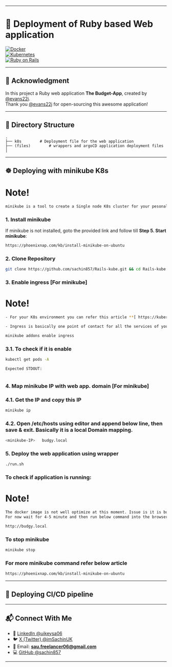 
---

# 🚀 Deployment of Ruby based Web application  

[![Docker](https://img.shields.io/badge/Docker-Deployment-blue?logo=docker)](https://www.docker.com/)  
[![Kubernetes](https://img.shields.io/badge/Kubernetes-Deployment-blue?logo=kubernetes)](https://kubernetes.io/)  
[![Ruby on Rails](https://img.shields.io/badge/Rails-7.0-red?logo=ruby-on-rails)](https://rubyonrails.org/)  

---

## 🙌 Acknowledgment  
In this project a Ruby web application **The Budget-App**, created by [@evans22j](https://github.com/evans22j).  
Thank you [@evans22j](https://github.com/evans22j) for open-sourcing this awesome application!  

---

## 📂 Directory Structure  

```
.
├── k8s		   # Deployment file for the web application
├── (files)        # wrappers and argoCD application deployment files 
│   

```


---

## ☸️ Deploying with minikube K8s

# Note!
```bash
minikube is a tool to create a Single node K8s cluster for your pesonal play. If you already have a local K8s environement setup you can go into your K8s environment & skip to **Step 2. Clone Repository**. And yes ofc, docker is required too.
``` 

### 1. Install minikube
If minikube is not installed, goto the provided link and follow till **Step 5. Start minikube**:  
```bash
https://phoenixnap.com/kb/install-minikube-on-ubuntu
```


### 2. Clone Repository

```bash
git clone https://github.com/sachin857/Rails-kube.git && cd Rails-kube
```


### 3. Enable ingress [For minikube]
# Note!
```bash
- For your K8s environment you can refer this article **[ https://kubernetes.github.io/ingress-nginx/deploy/ ]** . If you have any better source to setup I am always open for suggestion. 

- Ingress is basically one point of contact for all the services of your application.
```

```bash
minikube addons enable ingress
```

### 3.1. To check if it is enable

```bash
kubectl get pods -A
```
	Expected STDOUT:
```bash


```


### 4. Map minikube IP with web app. domain [For minikube]

### 4.1. Get the IP and copy this IP

```bash
minikube ip
```

### 4.2. Open **/etc/hosts** using editor and append below line, then save & exit. Basically it is a local Domain mapping.

```bash
<minikube-IP>	budgy.local
```


### 5. Deploy the web application using wrapper

```bash
./run.sh
```


### To check if application is running:
# Note!
```bash 
The docker image is not well optimize at this moment. Issue is it is building artifacts post deployment which should not happen. I will work on it.
For now wait for 4-5 minute and then run below command into the browser.
```

```bash
http://budgy.local
```


### To stop minikube

```bash
minikube stop
```


### For more minikube command refer below article

```bash
https://phoenixnap.com/kb/install-minikube-on-ubuntu
```

---

## 🚀 Deploying CI/CD pipeline



---

## 📬 Connect With Me

* 💼 [LinkedIn @uikeysa06](https://www.linkedin.com/in/uikeysa06/)
* 🐦 [X (Twitter) @imSachinUK](https://x.com/imSachinUK)
* 📧 Email: **[sau.freelancer06@gmail.com](mailto:sau.freelancer06@gmail.com)**
* 💻 [GitHub @sachin857](https://github.com/sachin857)

---
